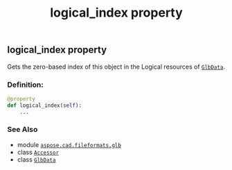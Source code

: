 ﻿---
title: logical_index property
second_title: Aspose.CAD for Python via .NET API References
description: 
type: docs
weight: 190
url: /python-net/aspose.cad.fileformats.glb/accessor/logical_index/
is_root: false
---

## logical_index property


Gets the zero-based index of this object in the Logical resources of [`GlbData`](/cad/python-net/aspose.cad.fileformats.glb/glbdata).
### Definition:
```python
@property
def logical_index(self):
    ...
```

### See Also
* module [`aspose.cad.fileformats.glb`](../../)
* class [`Accessor`](/cad/python-net/aspose.cad.fileformats.glb/accessor)
* class [`GlbData`](/cad/python-net/aspose.cad.fileformats.glb/glbdata)
